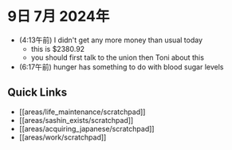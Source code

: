 # 9日 7月 2024年
- (4:13午前) I didn't get any more money than usual today
  - this is $2380.92
  - you should first talk to the union then Toni about this
- (6:17午前) hunger has something to do with blood sugar levels

 



## Quick Links
- [[areas/life_maintenance/scratchpad]]
- [[areas/sashin_exists/scratchpad]]
- [[areas/acquiring_japanese/scratchpad]]
- [[areas/work/scratchpad]]
